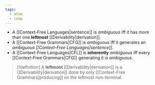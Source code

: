 ```yaml
---
tags:
  - atom
  - comp
---
```

- A [[Context-Free Languages|sentence]] is *ambiguous* iff it has more than one **leftmost** [[Derivability|derivation]].
- A [[Context-Free Grammars|CFG]] is *ambiguous* iff it generates an *ambiguous [[Context-Free Languages|sentence]]*.
- A [[Context-Free Languages|CFL]] is **inherently** *ambiguous* iff every [[Context-Free Grammars|CFG]] generating it is *ambiguous*.

> [!definition] A **leftmost** [[Derivability|derivation]] is a [[Derivability|derivation]] done by only [[Context-Free Grammars|producing]] on the leftmost non-terminal.